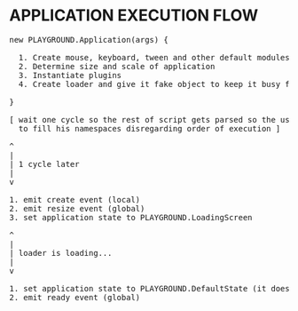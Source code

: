 # APPLICATION EXECUTION FLOW

<pre>
new PLAYGROUND.Application(args) {
  
  1. Create mouse, keyboard, tween and other default modules
  2. Determine size and scale of application
  3. Instantiate plugins
  4. Create loader and give it fake object to keep it busy for a second

}

[ wait one cycle so the rest of script gets parsed so the user have a chance
  to fill his namespaces disregarding order of execution ]

^
|
| 1 cycle later
|
v

1. emit create event (local)
2. emit resize event (global)
3. set application state to PLAYGROUND.LoadingScreen

^
|
| loader is loading...
|
v

1. set application state to PLAYGROUND.DefaultState (it does nothing)
2. emit ready event (global)
</pre>